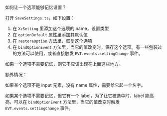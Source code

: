如何让一个选项能够记忆设置？

打开 `SaveSettings.ts`，如下设置：

1. 在 `XzSetting` 里添加这个选项的 name，设置类型
2. 在 `optionDefault` 属性里添加其默认值
3. 在 `restoreOption` 方法里，恢复这个选项
4. 在 `bindOptionEvent` 方法里，当它的值改变时，保存这个选项。有一些包装过的方法可以使用，或者直接触发 `EVT.events.settingChange` 事件。

如果一个选项不需要记忆，则它不应该出现在上面这些地方。

额外情况：

如果某个选项不是 input 元素，没有 name 属性，需要给它起一个名字。

如果某个选项不需要记忆，但它有一个 label，为了让它被选中时，label 能高亮，可以在 `bindOptionEvent` 方法里，当它的值改变时触发 `EVT.events.settingChange` 事件。
